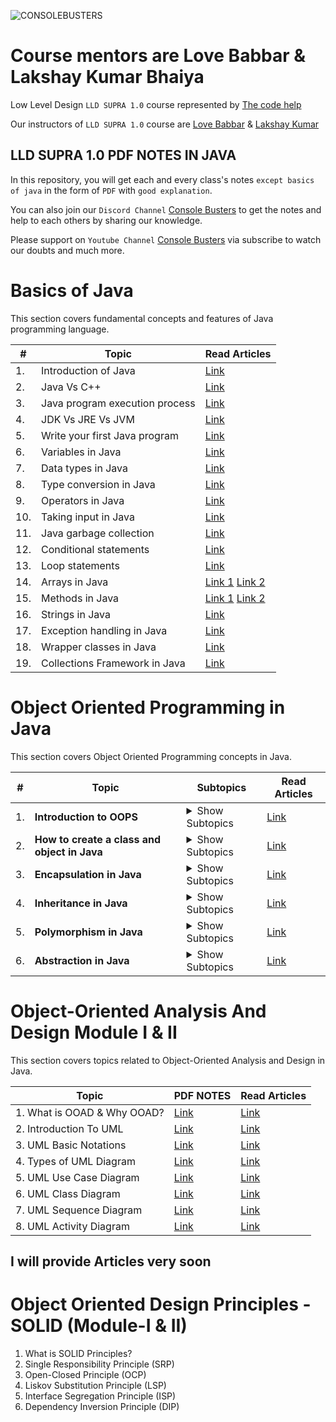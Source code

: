 ![CONSOLEBUSTERS](https://res.cloudinary.com/dkbtmzdtt/image/upload/v1708107396/MYYYYYY/LLD_SUPRA_1.0_dowsdm.png)

# Course mentors are Love Babbar & Lakshay Kumar Bhaiya

Low Level Design `LLD SUPRA 1.0` course represented by [The code help](https://www.thecodehelp.in)

Our instructors of `LLD SUPRA 1.0` course are [Love Babbar](https://www.linkedin.com/in/love-babbar-38ab2887/) & [Lakshay Kumar](https://www.linkedin.com/in/lakshayk12/)

## LLD SUPRA 1.0 PDF NOTES IN JAVA

In this repository, you will get each and every class's notes `except basics of java` in the form of `PDF` with `good explanation`.

You can also join our `Discord Channel` [Console Busters](https://discord.gg/naQUPVWvSs) to get the notes and help to each others by sharing our knowledge.

Please support on `Youtube Channel` [Console Busters](https://www.youtube.com/@ConsoleBusters) via subscribe to watch our doubts and much more.

# Basics of Java

This section covers fundamental concepts and features of Java programming language.

| #   | Topic                          | Read Articles                                                                                                                                                                                                                                                               |
| --- | ------------------------------ | --------------------------------------------------------------------------------------------------------------------------------------------------------------------------------------------------------------------------------------------------------------------------- |
| 1.  | Introduction of Java           | [Link](#)                                                                                                                                                                                                                                                                   |
| 2.  | Java Vs C++                    | [Link](https://github.com/BCAPATHSHALA/LLD-SUPRA-1-0-NOTES/tree/main/1.%20BASICS%20OF%20JAVA/2.%20Java%20Vs%20C%2B%2B)                                                                                                                                                      |
| 3.  | Java program execution process | [Link](https://github.com/BCAPATHSHALA/LLD-SUPRA-1-0-NOTES/tree/main/1.%20BASICS%20OF%20JAVA/3.%20Java%20program%20execution%20process)                                                                                                                                     |
| 4.  | JDK Vs JRE Vs JVM              | [Link](https://github.com/BCAPATHSHALA/LLD-SUPRA-1-0-NOTES/tree/main/1.%20BASICS%20OF%20JAVA/4.%20JDK%20Vs%20JRE%20Vs%20JVM)                                                                                                                                                |
| 5.  | Write your first Java program  | [Link](https://github.com/BCAPATHSHALA/LLD-SUPRA-1-0-NOTES/tree/main/1.%20BASICS%20OF%20JAVA/5.%20Write%20your%20first%20Java%20program)                                                                                                                                    |
| 6.  | Variables in Java              | [Link](https://github.com/BCAPATHSHALA/LLD-SUPRA-1-0-NOTES/tree/main/1.%20BASICS%20OF%20JAVA/6.%20Variables%20in%20Java)                                                                                                                                                    |
| 7.  | Data types in Java             | [Link](https://github.com/BCAPATHSHALA/LLD-SUPRA-1-0-NOTES/tree/main/1.%20BASICS%20OF%20JAVA/7.%20Data%20types%20in%20Java)                                                                                                                                                 |
| 8.  | Type conversion in Java        | [Link](https://github.com/BCAPATHSHALA/LLD-SUPRA-1-0-NOTES/tree/main/1.%20BASICS%20OF%20JAVA/8.%20Type%20conversion%20in%20Java)                                                                                                                                            |
| 9.  | Operators in Java              | [Link](https://github.com/BCAPATHSHALA/LLD-SUPRA-1-0-NOTES/tree/main/1.%20BASICS%20OF%20JAVA/9.%20Operators%20in%20Java)                                                                                                                                                    |
| 10. | Taking input in Java           | [Link](https://github.com/BCAPATHSHALA/LLD-SUPRA-1-0-NOTES/tree/main/1.%20BASICS%20OF%20JAVA/10.%20Taking%20input%20in%20Java)                                                                                                                                              |
| 11. | Java garbage collection        | [Link](https://github.com/BCAPATHSHALA/LLD-SUPRA-1-0-NOTES/tree/main/1.%20BASICS%20OF%20JAVA/11.%20Java%20garbage%20collection)                                                                                                                                             |
| 12. | Conditional statements         | [Link](https://github.com/BCAPATHSHALA/LLD-SUPRA-1-0-NOTES/tree/main/1.%20BASICS%20OF%20JAVA/12.%20Conditional%20statements)                                                                                                                                                |
| 13. | Loop statements                | [Link](https://github.com/BCAPATHSHALA/LLD-SUPRA-1-0-NOTES/tree/main/1.%20BASICS%20OF%20JAVA/13.%20Loop%20statements)                                                                                                                                                       |
| 14. | Arrays in Java                 | [Link 1](https://github.com/BCAPATHSHALA/LLD-SUPRA-1-0-NOTES/blob/main/1.%20BASICS%20OF%20JAVA/14.%20Arrays%20in%20Java/ONEDARRAY.MD) [Link 2](https://github.com/BCAPATHSHALA/LLD-SUPRA-1-0-NOTES/blob/main/1.%20BASICS%20OF%20JAVA/14.%20Arrays%20in%20Java/TWODARRAY.MD) |
| 15. | Methods in Java                | [Link 1](https://github.com/BCAPATHSHALA/LLD-SUPRA-1-0-NOTES/blob/main/1.%20BASICS%20OF%20JAVA/15.%20Methods%20in%20Java/README.MD) [Link 2](https://github.com/BCAPATHSHALA/LLD-SUPRA-1-0-NOTES/blob/main/1.%20BASICS%20OF%20JAVA/15.%20Methods%20in%20Java/CALLSTACK.MD)  |
| 16. | Strings in Java                | [Link](https://github.com/BCAPATHSHALA/LLD-SUPRA-1-0-NOTES/tree/main/1.%20BASICS%20OF%20JAVA/16.%20Strings%20in%20Java)                                                                                                                                                     |
| 17. | Exception handling in Java     | [Link](https://github.com/BCAPATHSHALA/LLD-SUPRA-1-0-NOTES/tree/main/1.%20BASICS%20OF%20JAVA/17.%20Exception%20handling%20in%20Java)                                                                                                                                        |
| 18. | Wrapper classes in Java        | [Link](https://github.com/BCAPATHSHALA/LLD-SUPRA-1-0-NOTES/tree/main/1.%20BASICS%20OF%20JAVA/18.%20Wrapper%20classes%20in%20Java)                                                                                                                                           |
| 19. | Collections Framework in Java  | [Link](#)                                                                                                                                                                                                                                                                   |

# Object Oriented Programming in Java

This section covers Object Oriented Programming concepts in Java.

| #   | Topic                                        | Subtopics                                                                                                                                                                                                                                                                                                                                                                                                                                                                                                                                                                        | Read Articles                                                                                                                                         |
| --- | -------------------------------------------- | -------------------------------------------------------------------------------------------------------------------------------------------------------------------------------------------------------------------------------------------------------------------------------------------------------------------------------------------------------------------------------------------------------------------------------------------------------------------------------------------------------------------------------------------------------------------------------- | ----------------------------------------------------------------------------------------------------------------------------------------------------- |
| 1.  | **Introduction to OOPS**                     | <details><summary>Show Subtopics</summary><ul><li>- 📝 Why Object Oriented Programming</li><li>- 📝 Multiple Students Example - Messy Code</li><li>- 📝 What is OOP?</li><li>- 📝 Objects and Classes</li><li>- 📝 Attributes and Behaviour and Identity</li></ul></details>                                                                                                                                                                                                                                                                                                     | [Link](https://github.com/BCAPATHSHALA/LLD-SUPRA-1-0-NOTES/tree/main/2.%20OOPS%20IN%20JAVA/1.%20Introduction%20to%20OOPS)                             |
| 2.  | **How to create a class and object in Java** | <details><summary>Show Subtopics</summary><ul><li>- 📝 Must define some blue print - class</li><li>- 📝 Object an instance of class</li><li>- 📝 What is constructor?</li><li>- 📝 Default constructor</li><li>- 📝 Parameterized constructor</li><li>- 📝 Copy constructor</li><li>- 📝 Object life cycle</li></ul></details>                                                                                                                                                                                                                                                   | [Link](https://github.com/BCAPATHSHALA/LLD-SUPRA-1-0-NOTES/tree/main/2.%20OOPS%20IN%20JAVA/2.%20How%20to%20create%20class%20and%20object%20in%20Java) |
| 3.  | **Encapsulation in Java**                    | <details><summary>Show Subtopics</summary><ul><li>- 📝 What is encapsulation?</li><li>- 📝 Access modifiers (`Brief`) in Java</li><li>- 📝 Not perfect encapsulation</li><li>- 📝 Perfect encapsulation</li></ul></details>                                                                                                                                                                                                                                                                                                                                                      | [Link](https://github.com/BCAPATHSHALA/LLD-SUPRA-1-0-NOTES/tree/main/2.%20OOPS%20IN%20JAVA/3.%20Encapsulation%20in%20Java)                            |
| 4.  | **Inheritance in Java**                      | <details><summary>Show Subtopics</summary><ul><li>- 📝 What is inheritance?</li><li>- 📝 When do we use inheritance?</li><li>- 📝 General `IS-A` example</li><li>- 📝 Advantages of inheritance</li><li>- 📝 Implementation of inheritance</li><li>- 📝 Access modifiers (`In Detailed`) in Java</li><li>- 📝 Type of inheritance</li><li>- 📝 `super` keyword in Java</li><li>- 📝 `super` VS `this` keyword in Java</li><li>- 📝 Structure design program using inheritance</li></ul></details>                                                                                | [Link](https://github.com/BCAPATHSHALA/LLD-SUPRA-1-0-NOTES/tree/main/2.%20OOPS%20IN%20JAVA/4.%20Inheritance%20in%20Java)                              |
| 5.  | **Polymorphism in Java**                     | <details><summary>Show Subtopics</summary><ul><li>- 📝 What is polymorphism?</li><li>- 📝 Types of polymorphism</li><li>- 📝 Static polymorphism</li><li>- 📝 Dynamic polymorphism</li><li>- 📝 Downcasting in Java</li><li>- 📝 Important notes</li><li>- 📝 Method overloading Vs method overriding</li></ul></details>                                                                                                                                                                                                                                                        | [Link](https://github.com/BCAPATHSHALA/LLD-SUPRA-1-0-NOTES/tree/main/2.%20OOPS%20IN%20JAVA/5.%20Polymorphism%20in%20java)                             |
| 6.  | **Abstraction in Java**                      | <details><summary>Show Subtopics</summary><ul><li>- 📝 What is abstraction?</li><li>- 📝 Abstraction in java collections</li><li>- 📝 Ways to achieve abstraction</li><li>- 📝 Abstraction using classes</li><li>- 📝 Abstraction using abstract class</li><li>- 📝 Abstraction using interface (new way to design strategy)</li><li>- 📝 Upcasting in abstraction</li><li>- 📝 Real world examples of abstraction</li><li>- 📝 Abstract class Vs interface</li><li>- 📝 Advantages of abstraction</li><li>- 📝 Achieve multiple inheritance using interface</li></ul></details> | [Link](https://github.com/BCAPATHSHALA/LLD-SUPRA-1-0-NOTES/tree/main/2.%20OOPS%20IN%20JAVA/6.%20Abstraction%20in%20Java)                              |

# Object-Oriented Analysis And Design Module I & II

This section covers topics related to Object-Oriented Analysis and Design in Java.

| Topic                       | PDF NOTES                                                                                  | Read Articles |
| --------------------------- | ------------------------------------------------------------------------------------------ | ------------- |
| 1. What is OOAD & Why OOAD? | [Link](https://drive.google.com/file/d/1aSAlFMsw_MO7MlL_DJtk-c1fnL0Zwqje/view?usp=sharing) | [Link](#)     |
| 2. Introduction To UML      | [Link](https://drive.google.com/file/d/1ogARTUzbsUmz_GwpPC6o-_H10Bf7DFhi/view?usp=sharing) | [Link](#)     |
| 3. UML Basic Notations      | [Link](https://drive.google.com/file/d/1cKM_Gn64yE52cx1EdYFPc74_K8uhEiHj/view?usp=sharing) | [Link](#)     |
| 4. Types of UML Diagram     | [Link](https://drive.google.com/file/d/1DyElHCWW8awP_Io8yFE_m5cfpsh1k0_n/view?usp=sharing) | [Link](#)     |
| 5. UML Use Case Diagram     | [Link](https://drive.google.com/file/d/1rK6qHNDlZxdbUY6aK7Uq-y6gEmU4MXUk/view?usp=sharing) | [Link](#)     |
| 6. UML Class Diagram        | [Link](https://drive.google.com/file/d/15lJJ22yvej8fVzwXqNAn1ne1TTMvkIky/view?usp=sharing) | [Link](#)     |
| 7. UML Sequence Diagram     | [Link](https://drive.google.com/file/d/10R8zAHqgH96wgnBMBOWCo9LuRNtybLqG/view?usp=sharing) | [Link](#)     |
| 8. UML Activity Diagram     | [Link](https://drive.google.com/file/d/15VjETyyD2O206uwJZNuJMwu0QtL6gnVW/view?usp=sharing) | [Link](#)     |

## I will provide Articles very soon

# Object Oriented Design Principles - SOLID (Module-I & II)

1. What is SOLID Principles?
2. Single Responsibility Principle (SRP)
3. Open-Closed Principle (OCP)
4. Liskov Substitution Principle (LSP)
5. Interface Segregation Principle (ISP)
6. Dependency Inversion Principle (DIP)
